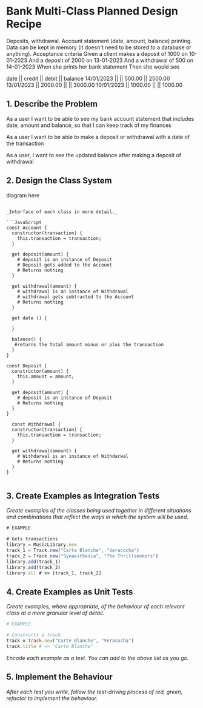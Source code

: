 # Bank Multi-Class Planned Design Recipe
Deposits, withdrawal.
Account statement (date, amount, balance) printing.
Data can be kept in memory (it doesn't need to be stored to a database or anything).
Acceptance criteria
Given a client makes a deposit of 1000 on 10-01-2023
And a deposit of 2000 on 13-01-2023
And a withdrawal of 500 on 14-01-2023
When she prints her bank statement
Then she would see

date || credit || debit || balance
14/01/2023 || || 500.00 || 2500.00
13/01/2023 || 2000.00 || || 3000.00
10/01/2023 || 1000.00 || || 1000.00
## 1. Describe the Problem

As a user I want to be able to see my bank account statement that includes date, amount and balance, so that I can keep track of my finances

As a user I want to be able to make a deposit or withdrawal with a date of the transaction

As a user, I want to see the updated balance after making a deposit of withdrawal


## 2. Design the Class System

diagram here
```

_Interface of each class in more detail._

```JavaScript
const Account {
  constructor(transaction) {
    this.transaction = transaction;
  }

  get deposit(amount) {
    # deposit is an instance of Deposit
    # Deposit gets added to the Account 
    # Returns nothing
  }

  get withdrawal(amount) {
    # withdrawal is an instance of Withdrawal
    # withdrawal gets subtracted to the Account 
    # Returns nothing
  }
  
  get date () {

  }

  balance() {
   #returns the total amount minus or plus the transaction
  }
}

const Deposit {
  constructor(amount) {
    this.amount = amount;
  }

  get deposit(amount) {
    # deposit is an instance of Deposit
    # Returns nothing
  }
}

  const Withdrawal {
  constructor(transaction) {
    this.transaction = transaction;
  }

  get withdrawal(amount) {
    # Withdarwal is an instance of Withdarwal
    # Returns nothing
  }
}


```

## 3. Create Examples as Integration Tests

_Create examples of the classes being used together in different situations and
combinations that reflect the ways in which the system will be used._

```JavaScript
# EXAMPLE

# Gets transactions
library = MusicLibrary.new
track_1 = Track.new("Carte Blanche", "Veracocha")
track_2 = Track.new("Synaesthesia", "The Thrillseekers")
library.add(track_1)
library.add(track_2)
library.all # => [track_1, track_2]
```

## 4. Create Examples as Unit Tests

_Create examples, where appropriate, of the behaviour of each relevant class at
a more granular level of detail._

```ruby
# EXAMPLE

# Constructs a track
track = Track.new("Carte Blanche", "Veracocha")
track.title # => "Carte Blanche"
```

_Encode each example as a test. You can add to the above list as you go._

## 5. Implement the Behaviour

_After each test you write, follow the test-driving process of red, green,
refactor to implement the behaviour._

